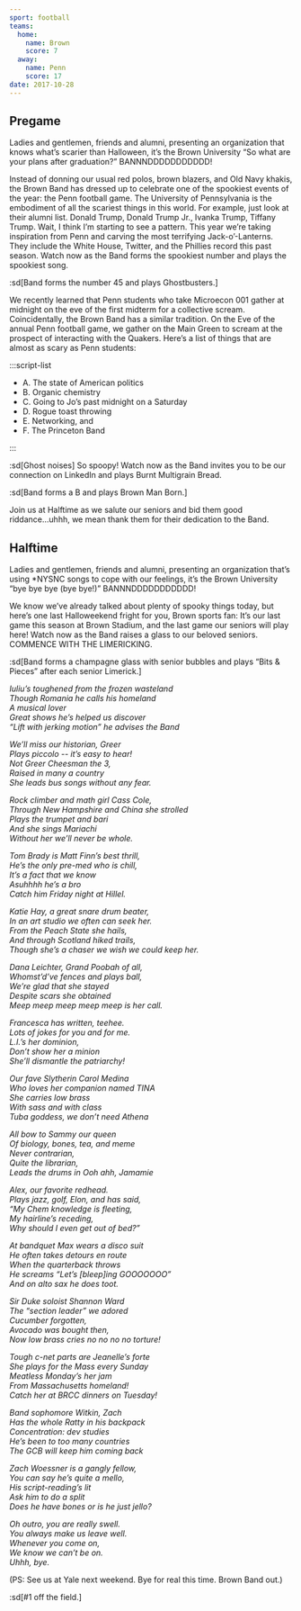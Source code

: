 ```yaml
---
sport: football
teams:
  home:
    name: Brown
    score: 7
  away:
    name: Penn
    score: 17
date: 2017-10-28
---
```


## Pregame

Ladies and gentlemen, friends and alumni, presenting an organization that knows what’s scarier than Halloween, it’s the Brown University “So what are your plans after graduation?” BANNNDDDDDDDDDDD!

Instead of donning our usual red polos, brown blazers, and Old Navy khakis, the Brown Band has dressed up to celebrate one of the spookiest events of the year: the Penn football game. The University of Pennsylvania is the embodiment of all the scariest things in this world. For example, just look at their alumni list. Donald Trump, Donald Trump Jr., Ivanka Trump, Tiffany Trump. Wait, I think I’m starting to see a pattern. This year we’re taking inspiration from Penn and carving the most terrifying Jack-o’-Lanterns. They include the White House, Twitter, and the Phillies record this past season. Watch now as the Band forms the spookiest number and plays the spookiest song.

:sd[Band forms the number 45 and plays Ghostbusters.]

We recently learned that Penn students who take Microecon 001 gather at midnight on the eve of the first midterm for a collective scream. Coincidentally, the Brown Band has a similar tradition. On the Eve of the annual Penn football game, we gather on the Main Green to scream at the prospect of interacting with the Quakers. Here’s a list of things that are almost as scary as Penn students:

:::script-list

- A. The state of American politics
- B. Organic chemistry
- C. Going to Jo’s past midnight on a Saturday
- D. Rogue toast throwing
- E. Networking, and
- F. The Princeton Band

:::

:sd[Ghost noises] So spoopy! Watch now as the Band invites you to be our connection on LinkedIn and plays Burnt Multigrain Bread.

:sd[Band forms a B and plays Brown Man Born.]

Join us at Halftime as we salute our seniors and bid them good riddance...uhhh, we mean thank them for their dedication to the Band.

## Halftime

Ladies and gentlemen, friends and alumni, presenting an organization that’s using \*NYSNC songs to cope with our feelings, it’s the Brown University “bye bye bye (bye bye!)” BANNNDDDDDDDDDDD!

We know we’ve already talked about plenty of spooky things today, but here’s one last Halloweekend fright for you, Brown sports fan: It’s our last game this season at Brown Stadium, and the last game our seniors will play here! Watch now as the Band raises a glass to our beloved seniors. COMMENCE WITH THE LIMERICKING.

:sd[Band forms a champagne glass with senior bubbles and plays “Bits & Pieces” after each senior Limerick.]

_Iuliu’s toughened from the frozen wasteland\
Though Romania he calls his homeland\
A musical lover\
Great shows he’s helped us discover\
“Lift with jerking motion” he advises the Band_

_We’ll miss our historian, Greer\
Plays piccolo -- it’s easy to hear!\
Not Greer Cheesman the 3,\
Raised in many a country\
She leads bus songs without any fear._

_Rock climber and math girl Cass Cole,\
Through New Hampshire and China she strolled\
Plays the trumpet and bari\
And she sings Mariachi\
Without her we’ll never be whole._

_Tom Brady is Matt Finn’s best thrill,\
He’s the only pre-med who is chill,\
It’s a fact that we know\
Asuhhhh he’s a bro\
Catch him Friday night at Hillel._

_Katie Hay, a great snare drum beater,\
In an art studio we often can seek her.\
From the Peach State she hails,\
And through Scotland hiked trails,\
Though she’s a chaser we wish we could keep her._

_Dana Leichter, Grand Poobah of all,\
Whomst’d’ve fences and plays ball,\
We’re glad that she stayed\
Despite scars she obtained\
Meep meep meep meep meep is her call._

_Francesca has written, teehee.\
Lots of jokes for you and for me.\
L.I.’s her dominion,\
Don’t show her a minion\
She’ll dismantle the patriarchy!_

_Our fave Slytherin Carol Medina\
Who loves her companion named TINA\
She carries low brass\
With sass and with class\
Tuba goddess, we don’t need Athena_

_All bow to Sammy our queen\
Of biology, bones, tea, and meme\
Never contrarian,\
Quite the librarian,\
Leads the drums in Ooh ahh, Jamamie_

_Alex, our favorite redhead.\
Plays jazz, golf, Elon, and has said,\
“My Chem knowledge is fleeting,\
My hairline’s receding,\
Why should I even get out of bed?”_

_At bandquet Max wears a disco suit\
He often takes detours en route\
When the quarterback throws\
He screams “Let’s \[bleep]ing GOOOOOOO”\
And on alto sax he does toot._

_Sir Duke soloist Shannon Ward\
The “section leader” we adored\
Cucumber forgotten,\
Avocado was bought then,\
Now low brass cries no no no no torture!_

_Tough c-net parts are Jeanelle’s forte\
She plays for the Mass every Sunday\
Meatless Monday’s her jam\
From Massachusetts homeland!\
Catch her at BRCC dinners on Tuesday!_

_Band sophomore Witkin, Zach\
Has the whole Ratty in his backpack\
Concentration: dev studies\
He’s been to too many countries\
The GCB will keep him coming back_

_Zach Woessner is a gangly fellow,\
You can say he’s quite a mello,\
His script-reading’s lit\
Ask him to do a split\
Does he have bones or is he just jello?_

_Oh outro, you are really swell.\
You always make us leave well.\
Whenever you come on,\
We know we can’t be on.\
Uhhh, bye._

(PS: See us at Yale next weekend. Bye for real this time. Brown Band out.)

:sd[#1 off the field.]
